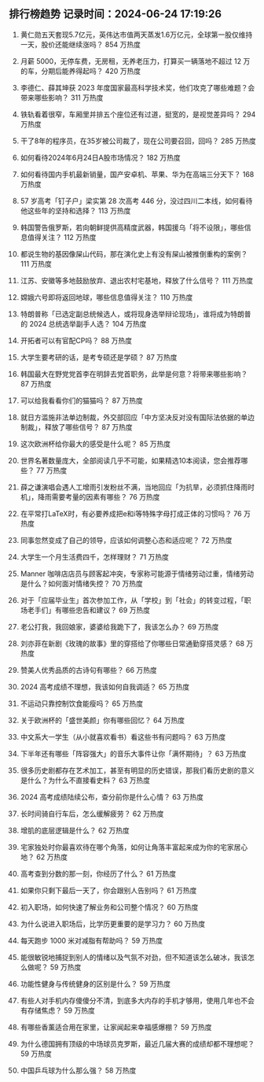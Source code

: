 
## 排行榜趋势 记录时间：2024-06-24 17:19:26
  
  1. 黄仁勋五天套现5.7亿元，英伟达市值两天蒸发1.6万亿元，全球第一股仅维持一天，股价还能继续涨吗？ 854 万热度
    
  2. 月薪 5000，无停车费，无房租，无养老压力，打算买一辆落地不超过 12 万的车，分期后能养得起吗？ 420 万热度
    
  3. 李德仁、薛其坤获 2023 年度国家最高科学技术奖，他们攻克了哪些难题？会带来哪些影响？ 311 万热度
    
  4. 铁轨看着很窄，车厢里并排五个座位还有过道，挺宽的，是视觉差异吗？ 294 万热度
    
  5. 干了8年的程序员，在35岁被公司裁了，现在公司要召回，回吗？ 285 万热度
    
  6. 如何看待2024年6月24日A股市场情况？ 182 万热度
    
  7. 如何看待国内手机最新销量，国产安卓机、苹果、华为在高端三分天下？ 168 万热度
    
  8. 57 岁高考「钉子户」梁实第 28 次高考 446 分，没过四川二本线，如何看待他这些年的坚持和选择？ 113 万热度
    
  9. 韩国警告俄罗斯，若向朝鲜提供高精度武器，韩国援乌「将不设限」，哪些信息值得关注？ 112 万热度
    
  10. 都说生物的基因像屎山代码，那在演化史上有没有屎山被推倒重构的案例？ 111 万热度
    
  11. 江苏、安徽等多地鼓励放弃、退出农村宅基地，释放了什么信号？ 111 万热度
    
  12. 嫦娥六号即将返回地球，哪些信息值得关注？ 110 万热度
    
  13. 特朗普称「已选定副总统候选人，或将现身选举辩论现场」，谁将成为特朗普的 2024 总统选举副手人选？ 104 万热度
    
  14. 开拓者可以有官配CP吗？ 88 万热度
    
  15. 大学生要考研的话，是考专硕还是学硕？ 87 万热度
    
  16. 韩国最大在野党党首李在明辞去党首职务，此举是何意？将带来哪些影响？ 87 万热度
    
  17. 可以给我看看你们的猫猫吗？ 87 万热度
    
  18. 就日方滥施非法单边制裁，外交部回应「中方坚决反对没有国际法依据的单边制裁」，释放了哪些信号？ 87 万热度
    
  19. 这次欧洲杯给你最大的感受是什么呢？ 85 万热度
    
  20. 世界名著数量庞大，全部阅读几乎不可能，如果精选10本阅读，您会推荐哪些？ 77 万热度
    
  21. 薛之谦演唱会遇人工增雨引发粉丝不满，当地回应「为抗旱，必须抓住降雨时机」，降雨需要考量的因素有哪些？ 76 万热度
    
  22. 在平常打LaTeX时，有必要养成把e和i等特殊字母打成正体的习惯吗？ 76 万热度
    
  23. 同事忽然变成了自己的领导，应该如何调整心态和适应呢？ 72 万热度
    
  24. 大学生一个月生活费四千，怎样理财？ 71 万热度
    
  25. Manner 咖啡店店员与顾客起冲突，专家称可能源于情绪劳动过重，情绪劳动是什么？如何面对情绪失控？ 70 万热度
    
  26. 对于「应届毕业生」首次参加工作，从「学校」到「社会」的转变过程，「职场老手们」有哪些忠告和建议？ 69 万热度
    
  27. 老公打我，我回娘家，婆婆给我跪下了，我该怎么办？ 69 万热度
    
  28. 刘亦菲在新剧《玫瑰的故事》里的穿搭给了你哪些日常通勤穿搭灵感？ 68 万热度
    
  29. 赞美人优秀品质的古诗句有哪些？ 66 万热度
    
  30. 2024 高考成绩不理想，我该如何自我调适？ 65 万热度
    
  31. 不运动只靠控制饮食能瘦吗？ 65 万热度
    
  32. 关于欧洲杯的「盛世美颜」你有哪些回忆？ 64 万热度
    
  33. 中文系大一学生（从小就喜欢看书）看这些书有问题吗？ 63 万热度
    
  34. 下半年还有哪些「阵容强大」的音乐大事件让你「满怀期待」？ 63 万热度
    
  35. 很多历史剧都存在艺术加工，甚至有明显的历史错误，那我们看历史剧的意义是什么？为什么不直接看史料？ 63 万热度
    
  36. 2024 高考成绩陆续公布，查分前你是什么心情？ 63 万热度
    
  37. 长时间骑自行车后，怎么缓解疲劳？ 62 万热度
    
  38. 增肌的底层逻辑是什么？ 62 万热度
    
  39. 宅家独处时你最喜欢待在哪个角落，如何让角落丰富起来成为你的宅家居心地？ 62 万热度
    
  40. 高考查到分数的那一刻，你经历了什么？ 61 万热度
    
  41. 如果你只剩下最后一天了，你会跟别人告别吗？ 61 万热度
    
  42. 初入职场，如何快速了解业务和公司整个情况？ 60 万热度
    
  43. 为什么说进入职场后，比学历更重要的是学习力？ 60 万热度
    
  44. 每天跑步 1000 米对减脂有帮助吗？ 59 万热度
    
  45. 能很敏锐地捕捉到别人的情绪以及气氛不对劲，但不知道该怎么破冰，我该怎么做呢？ 59 万热度
    
  46. 功能性健身与传统健身的区别是什么？ 59 万热度
    
  47. 有些人对手机内存傻傻分不清，到底多大内存的手机才够用，使用几年也不会有存储焦虑？ 59 万热度
    
  48. 有哪些香薰适合用在家里，让家闻起来幸福感爆棚？ 59 万热度
    
  49. 为什么德国拥有顶级的中场球员克罗斯，最近几届大赛的成绩却都不理想呢？ 59 万热度
    
  50. 中国乒乓球为什么那么强？ 58 万热度
    